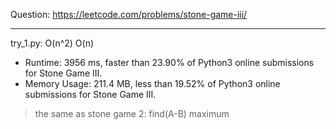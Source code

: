 Question: https://leetcode.com/problems/stone-game-iii/

---

try_1.py: O(n^2) O(n)
* Runtime: 3956 ms, faster than 23.90% of Python3 online submissions for Stone Game III.
* Memory Usage: 211.4 MB, less than 19.52% of Python3 online submissions for Stone Game III.

> the same as stone game 2: find(A-B) maximum
